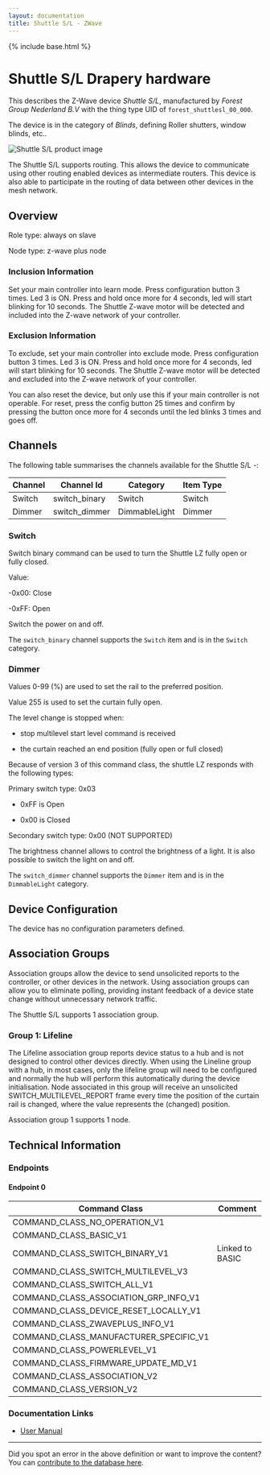 ```yaml
---
layout: documentation
title: Shuttle S/L - ZWave
---
```


{% include base.html %}

# Shuttle S/L Drapery hardware
This describes the Z-Wave device *Shuttle S/L*, manufactured by *Forest Group Nederland B.V* with the thing type UID of ```forest_shuttlesl_00_000```.

The device is in the category of *Blinds*, defining Roller shutters, window blinds, etc..

![Shuttle S/L product image](https://www.cd-jackson.com/zwave_device_uploads/510/510_default.png)


The Shuttle S/L supports routing. This allows the device to communicate using other routing enabled devices as intermediate routers.  This device is also able to participate in the routing of data between other devices in the mesh network.

## Overview

Role type: always on slave

Node type: z-wave plus node

### Inclusion Information

Set your main controller into learn mode. Press configuration button 3 times. Led 3 is ON. Press and hold once more for 4 seconds, led will start blinking for 10 seconds. The Shuttle Z-wave motor will be detected and included into the Z-wave network of your controller.

### Exclusion Information

To exclude, set your main controller into exclude mode. Press configuration button 3 times. Led 3 is ON. Press and hold once more for 4 seconds, led will start blinking for 10 seconds. The Shuttle Z-wave motor will be detected and excluded into the Z-wave network of your controller.

You can also reset the device, but only use this if your main controller is not operable. For reset, press the config button 25 times and confirm by pressing the button once more for 4 seconds until the led blinks 3 times and goes off.

## Channels

The following table summarises the channels available for the Shuttle S/L -:

| Channel | Channel Id | Category | Item Type |
|---------|------------|----------|-----------|
| Switch | switch_binary | Switch | Switch | 
| Dimmer | switch_dimmer | DimmableLight | Dimmer | 

### Switch

Switch binary command can be used to turn the Shuttle LZ fully open or fully closed.

Value:

-0x00: Close

-0xFF: Open

Switch the power on and off.

The ```switch_binary``` channel supports the ```Switch``` item and is in the ```Switch``` category.

### Dimmer

Values 0-99 (%) are used to set the rail to the preferred position.

Value 255 is used to set the curtain fully open.

The level change is stopped when:

- stop multilevel start level command is received

- the curtain reached an end position (fully open or full closed)

Because of version 3 of this command class, the shuttle LZ responds with the following types:

Primary switch type: 0x03

- 0xFF is Open

- 0x00 is Closed

Secondary switch type: 0x00 (NOT SUPPORTED)

The brightness channel allows to control the brightness of a light.
            It is also possible to switch the light on and off.

The ```switch_dimmer``` channel supports the ```Dimmer``` item and is in the ```DimmableLight``` category.



## Device Configuration

The device has no configuration parameters defined.

## Association Groups

Association groups allow the device to send unsolicited reports to the controller, or other devices in the network. Using association groups can allow you to eliminate polling, providing instant feedback of a device state change without unnecessary network traffic.

The Shuttle S/L supports 1 association group.

### Group 1: Lifeline

The Lifeline association group reports device status to a hub and is not designed to control other devices directly. When using the Lineline group with a hub, in most cases, only the lifeline group will need to be configured and normally the hub will perform this automatically during the device initialisation.
Node associated in this group will receive an unsolicited SWITCH\_MULTILEVEL\_REPORT frame every time the position of the curtain rail is changed, where the value represents the (changed) position.

Association group 1 supports 1 node.

## Technical Information

### Endpoints

#### Endpoint 0

| Command Class | Comment |
|---------------|---------|
| COMMAND_CLASS_NO_OPERATION_V1| |
| COMMAND_CLASS_BASIC_V1| |
| COMMAND_CLASS_SWITCH_BINARY_V1| Linked to BASIC|
| COMMAND_CLASS_SWITCH_MULTILEVEL_V3| |
| COMMAND_CLASS_SWITCH_ALL_V1| |
| COMMAND_CLASS_ASSOCIATION_GRP_INFO_V1| |
| COMMAND_CLASS_DEVICE_RESET_LOCALLY_V1| |
| COMMAND_CLASS_ZWAVEPLUS_INFO_V1| |
| COMMAND_CLASS_MANUFACTURER_SPECIFIC_V1| |
| COMMAND_CLASS_POWERLEVEL_V1| |
| COMMAND_CLASS_FIRMWARE_UPDATE_MD_V1| |
| COMMAND_CLASS_ASSOCIATION_V2| |
| COMMAND_CLASS_VERSION_V2| |

### Documentation Links

* [User Manual](https://www.cd-jackson.com/zwave_device_uploads/510/Shuttle-S-L-Z-Wave-EN.pdf)

---

Did you spot an error in the above definition or want to improve the content?
You can [contribute to the database here](http://www.cd-jackson.com/index.php/zwave/zwave-device-database/zwave-device-list/devicesummary/510).
